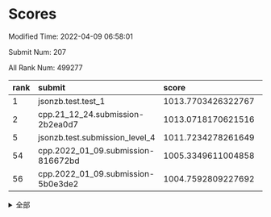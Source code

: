 # Scores

Modified Time: 2022-04-09 06:58:01

Submit Num: 207

All Rank Num: 499277

| rank |               submit               |       score        |       sigma        | pk_num |
| :--- | :--------------------------------- | :----------------- | :----------------- | :----- |
| 1    | jsonzb.test.test_1                 | 1013.7703426322767 | 0.829026625751053  | 9650   |
| 2    | cpp.21_12_24.submission-2b2ea0d7   | 1013.0718170621516 | 0.7939832531261307 | 9650   |
| 5    | jsonzb.test.submission_level_4     | 1011.7234278261649 | 0.7957144507869524 | 9649   |
| 54   | cpp.2022_01_09.submission-816672bd | 1005.3349611004858 | 0.718014970229198  | 9647   |
| 56   | cpp.2022_01_09.submission-5b0e3de2 | 1004.7592809227692 | 0.7214353060199901 | 9644   |


<details>
<summary>全部</summary>

| rank |                 submit                 |       score        |       sigma        | pk_num |
| :--- | :------------------------------------- | :----------------- | :----------------- | :----- |
| 1    | jsonzb.test.test_1                     | 1013.7703426322767 | 0.829026625751053  | 9650   |
| 2    | cpp.21_12_24.submission-2b2ea0d7       | 1013.0718170621516 | 0.7939832531261307 | 9650   |
| 3    | gobigger.level_3.submission_level_3_26 | 1011.9284423091206 | 0.7556481933915318 | 9652   |
| 4    | gobigger.level_3.submission_level_3_46 | 1011.7698274564717 | 0.7743493464905234 | 9649   |
| 5    | jsonzb.test.submission_level_4         | 1011.7234278261649 | 0.7957144507869524 | 9649   |
| 6    | gobigger.level_3.submission_level_3_41 | 1011.6541514253654 | 0.7778029026797371 | 9649   |
| 7    | gobigger.level_3.submission_level_3_29 | 1011.536007753396  | 0.7508983418769031 | 9650   |
| 8    | gobigger.level_3.submission_level_3_27 | 1011.4287968194405 | 0.7641036698485651 | 9645   |
| 9    | gobigger.level_3.submission_level_3_37 | 1011.2751428618336 | 0.7901332484255775 | 9649   |
| 10   | gobigger.level_3.submission_level_3_38 | 1010.9747790588966 | 0.7617654863616924 | 9647   |
| 11   | gobigger.level_3.submission_level_3_25 | 1010.7641008767022 | 0.7719259884281091 | 9649   |
| 12   | gobigger.level_3.submission_level_3_44 | 1010.6660795750247 | 0.768246468327242  | 9648   |
| 13   | gobigger.level_3.submission_level_3_40 | 1010.6606539697871 | 0.7568050776986317 | 9648   |
| 14   | gobigger.level_3.submission_level_3_7  | 1010.616320374813  | 0.7553554938991456 | 9646   |
| 15   | gobigger.level_3.submission_level_3_8  | 1010.4799220521153 | 0.7426678056976316 | 9649   |
| 16   | gobigger.level_3.submission_level_3_45 | 1010.4164698803614 | 0.7324280240098703 | 9647   |
| 17   | gobigger.level_3.submission_level_3_10 | 1010.3843075969612 | 0.7591222304708293 | 9650   |
| 18   | gobigger.level_3.submission_level_3_2  | 1010.3443026209387 | 0.7678699250399712 | 9642   |
| 19   | gobigger.level_3.submission_level_3_30 | 1010.3243756551021 | 0.7594828790499302 | 9651   |
| 20   | gobigger.level_3.submission_level_3_12 | 1010.3090692474871 | 0.7792326059008589 | 9650   |
| 21   | gobigger.level_3.submission_level_3_22 | 1010.2931286390384 | 0.7598690461364701 | 9644   |
| 22   | gobigger.level_3.submission_level_3_36 | 1010.2404317813143 | 0.7704030414384817 | 9652   |
| 23   | gobigger.level_3.submission_level_3_49 | 1010.2403134360035 | 0.7552497758730295 | 9648   |
| 24   | gobigger.level_3.submission_level_3_34 | 1009.9585196586694 | 0.7605154644057315 | 9650   |
| 25   | gobigger.level_3.submission_level_3_23 | 1009.9387370684054 | 0.7411544802214718 | 9647   |
| 26   | gobigger.level_3.submission_level_3_13 | 1009.9216478788022 | 0.7525154435019881 | 9652   |
| 27   | gobigger.level_3.submission_level_3_21 | 1009.8780275631751 | 0.7410347332572647 | 9643   |
| 28   | gobigger.level_3.submission_level_3_47 | 1009.7934171004982 | 0.752450017723853  | 9652   |
| 29   | gobigger.level_3.submission_level_3_17 | 1009.7550820479549 | 0.7424511566665931 | 9649   |
| 30   | gobigger.level_3.submission_level_3_28 | 1009.700644510791  | 0.7580340899308632 | 9648   |
| 31   | gobigger.level_3.submission_level_3_15 | 1009.6808644612017 | 0.7735046118216066 | 9646   |
| 32   | gobigger.level_3.submission_level_3_16 | 1009.6674374864991 | 0.7709339446492178 | 9648   |
| 33   | gobigger.level_3.submission_level_3_1  | 1009.6171775481023 | 0.7835130624763095 | 9642   |
| 34   | gobigger.level_3.submission_level_3_19 | 1009.5984283588976 | 0.7488526742184559 | 9654   |
| 35   | gobigger.level_3.submission_level_3_20 | 1009.4486736781307 | 0.7268348342812329 | 9649   |
| 36   | gobigger.level_3.submission_level_3_33 | 1009.4397679274858 | 0.7496523183631691 | 9643   |
| 37   | gobigger.level_3.submission_level_3_3  | 1009.3917593074653 | 0.7548562978484992 | 9650   |
| 38   | gobigger.level_3.submission_level_3_42 | 1009.3143045884145 | 0.740016202650811  | 9653   |
| 39   | gobigger.level_3.submission_level_3_48 | 1009.2498392449182 | 0.7382233487095129 | 9649   |
| 40   | gobigger.level_3.submission_level_3_35 | 1009.2046915886248 | 0.7360115610620024 | 9646   |
| 41   | gobigger.level_3.submission_level_3_4  | 1009.1880831975775 | 0.7444050980341167 | 9648   |
| 42   | gobigger.level_3.submission_level_3_18 | 1009.118836363698  | 0.742717936901366  | 9648   |
| 43   | gobigger.level_3.submission_level_3_24 | 1009.0637213417699 | 0.7417368496655582 | 9650   |
| 44   | gobigger.level_3.submission_level_3_31 | 1009.0418203567242 | 0.7643567651979399 | 9649   |
| 45   | gobigger.level_3.submission_level_3_14 | 1009.0276599301949 | 0.742747235280745  | 9645   |
| 46   | gobigger.level_3.submission_level_3_43 | 1008.9031920871777 | 0.7387312904938108 | 9647   |
| 47   | gobigger.level_3.submission_level_3_39 | 1008.8943732860079 | 0.749367477962479  | 9650   |
| 48   | gobigger.level_3.submission_level_3_6  | 1008.8472513228692 | 0.7329666072521702 | 9650   |
| 49   | gobigger.level_3.submission_level_3_32 | 1008.8379920091523 | 0.7563609683426692 | 9645   |
| 50   | gobigger.level_3.submission_level_3_0  | 1008.6833050896325 | 0.7343843923002468 | 9653   |
| 51   | gobigger.level_3.submission_level_3_11 | 1008.5518261414114 | 0.7382607816914791 | 9647   |
| 52   | gobigger.level_3.submission_level_3_5  | 1008.5403183331736 | 0.7652803469713073 | 9651   |
| 53   | gobigger.level_3.submission_level_3_9  | 1008.4055484016662 | 0.7289707089801282 | 9651   |
| 54   | cpp.2022_01_09.submission-816672bd     | 1005.3349611004858 | 0.718014970229198  | 9647   |
| 55   | gobigger.level_1.submission_level_1_23 | 1005.0894581565252 | 0.7249182183303302 | 9648   |
| 56   | cpp.2022_01_09.submission-5b0e3de2     | 1004.7592809227692 | 0.7214353060199901 | 9644   |
| 57   | gobigger.level_1.submission_level_1_2  | 1004.7276855021308 | 0.7175942775477664 | 9642   |
| 58   | gobigger.level_1.submission_level_1_33 | 1004.478413134018  | 0.7067450291893356 | 9651   |
| 59   | gobigger.level_1.submission_level_1_20 | 1004.3779175214419 | 0.7047423827437111 | 9648   |
| 60   | gobigger.level_1.submission_level_1_35 | 1004.2690640595603 | 0.7201900665873305 | 9649   |
| 61   | gobigger.level_1.submission_level_1_0  | 1004.1296595019651 | 0.7173967786213695 | 9650   |
| 62   | gobigger.level_1.submission_level_1_49 | 1004.0905860974611 | 0.7102291646916089 | 9644   |
| 63   | gobigger.level_1.submission_level_1_37 | 1003.9136412498594 | 0.7196108330743627 | 9651   |
| 64   | gobigger.level_1.submission_level_1_26 | 1003.8457398031828 | 0.7142307802744486 | 9645   |
| 65   | gobigger.level_1.submission_level_1_7  | 1003.83846787284   | 0.7148910622547701 | 9650   |
| 66   | gobigger.level_1.submission_level_1_11 | 1003.7825916300592 | 0.715243991733253  | 9648   |
| 67   | gobigger.level_1.submission_level_1_4  | 1003.7009863469088 | 0.7132886006264634 | 9647   |
| 68   | gobigger.level_1.submission_level_1_27 | 1003.6627973141552 | 0.7200622760759487 | 9648   |
| 69   | gobigger.level_1.submission_level_1_38 | 1003.6449694619906 | 0.703841512526448  | 9649   |
| 70   | gobigger.level_1.submission_level_1_8  | 1003.6369544972958 | 0.7125918720251452 | 9644   |
| 71   | gobigger.level_1.submission_level_1_34 | 1003.622707319     | 0.7016947301485069 | 9649   |
| 72   | gobigger.level_1.submission_level_1_19 | 1003.5574774399257 | 0.7131722539535541 | 9647   |
| 73   | gobigger.level_1.submission_level_1_36 | 1003.5546869363624 | 0.7115863169227039 | 9649   |
| 74   | gobigger.level_1.submission_level_1_10 | 1003.5184506304481 | 0.7184165664063966 | 9650   |
| 75   | gobigger.level_1.submission_level_1_25 | 1003.4925373147939 | 0.7065565995213736 | 9650   |
| 76   | gobigger.level_1.submission_level_1_31 | 1003.4580188466268 | 0.720454011473478  | 9646   |
| 77   | gobigger.level_1.submission_level_1_17 | 1003.4274689029589 | 0.7138358924330298 | 9647   |
| 78   | gobigger.level_1.submission_level_1_40 | 1003.4086940974931 | 0.7137659538134249 | 9648   |
| 79   | gobigger.level_1.submission_level_1_41 | 1003.3891030727827 | 0.7120345153923482 | 9647   |
| 80   | gobigger.level_1.submission_level_1_9  | 1003.3728342909031 | 0.71558592151125   | 9640   |
| 81   | gobigger.level_1.submission_level_1_5  | 1003.3281259084005 | 0.7055139243132609 | 9652   |
| 82   | gobigger.level_1.submission_level_1_30 | 1003.3255125675828 | 0.7109161358597877 | 9644   |
| 83   | gobigger.level_1.submission_level_1_46 | 1003.3232875397053 | 0.7083852152854085 | 9646   |
| 84   | gobigger.level_1.submission_level_1_32 | 1003.26333339459   | 0.7198670074842427 | 9649   |
| 85   | gobigger.level_1.submission_level_1_47 | 1003.22847304034   | 0.7133393965616172 | 9647   |
| 86   | gobigger.level_1.submission_level_1_16 | 1003.2121792100015 | 0.7182965715290369 | 9643   |
| 87   | gobigger.level_1.submission_level_1_48 | 1003.0679889720926 | 0.7082906873034645 | 9648   |
| 88   | gobigger.level_1.submission_level_1_21 | 1003.0324337306861 | 0.7112876537055446 | 9652   |
| 89   | gobigger.level_1.submission_level_1_45 | 1003.0072121732628 | 0.7177847969639317 | 9649   |
| 90   | gobigger.level_1.submission_level_1_3  | 1002.9409881562675 | 0.7102498123170646 | 9646   |
| 91   | gobigger.level_1.submission_level_1_43 | 1002.9135814369388 | 0.7045042841475633 | 9650   |
| 92   | gobigger.level_1.submission_level_1_18 | 1002.8442897472534 | 0.7264707043602964 | 9651   |
| 93   | gobigger.level_1.submission_level_1_28 | 1002.8233652675648 | 0.709442990545688  | 9648   |
| 94   | gobigger.level_1.submission_level_1_6  | 1002.7971473048755 | 0.7117766220478987 | 9651   |
| 95   | gobigger.level_1.submission_level_1_1  | 1002.7452799496812 | 0.7110721501117954 | 9651   |
| 96   | gobigger.level_1.submission_level_1_42 | 1002.7390679982243 | 0.71218457523413   | 9650   |
| 97   | gobigger.level_1.submission_level_1_24 | 1002.6653330211528 | 0.7058108805659439 | 9651   |
| 98   | gobigger.level_1.submission_level_1_13 | 1002.6193805953374 | 0.7066339532176922 | 9644   |
| 99   | gobigger.level_1.submission_level_1_22 | 1002.5918261390261 | 0.7172218043689894 | 9650   |
| 100  | gobigger.level_1.submission_level_1_29 | 1002.2444691550157 | 0.7269566818377823 | 9649   |
| 101  | gobigger.level_1.submission_level_1_12 | 1002.2406225737652 | 0.7107917378459004 | 9650   |
| 102  | gobigger.level_1.submission_level_1_15 | 1002.0481173428253 | 0.7151509564736103 | 9648   |
| 103  | gobigger.level_1.submission_level_1_14 | 1001.9307320463566 | 0.7024695448797736 | 9651   |
| 104  | gobigger.level_1.submission_level_1_39 | 1001.3580197264125 | 0.7154542066926471 | 9653   |
| 105  | gobigger.level_1.submission_level_1_44 | 1001.2990247908575 | 0.7088669927651735 | 9646   |
| 106  | gobigger.random.submission_random_23   | 997.4020189296838  | 0.694018586405383  | 9647   |
| 107  | gobigger.random.submission_random_39   | 997.39243595081    | 0.7179911362091325 | 9650   |
| 108  | gobigger.random.submission_random_8    | 997.1853524828356  | 0.7063866179139653 | 9645   |
| 109  | gobigger.random.submission_random_47   | 997.183403242069   | 0.7063667147899729 | 9641   |
| 110  | gobigger.random.submission_random_9    | 997.0828206487504  | 0.7210007180282374 | 9647   |
| 111  | gobigger.random.submission_random_35   | 997.0113031924632  | 0.7176215992103722 | 9648   |
| 112  | gobigger.random.submission_random_26   | 996.9444882946893  | 0.7006566439441549 | 9651   |
| 113  | gobigger.random.submission_random_43   | 996.8905779892916  | 0.703969915516492  | 9646   |
| 114  | gobigger.random.submission_random_20   | 996.8496170020674  | 0.7135955119479439 | 9647   |
| 115  | gobigger.random.submission_random_25   | 996.8468585132673  | 0.706221813601964  | 9645   |
| 116  | gobigger.random.submission_random_34   | 996.7251705533431  | 0.7103795553457593 | 9644   |
| 117  | gobigger.random.submission_random_17   | 996.6985895013619  | 0.7056834332867404 | 9645   |
| 118  | gobigger.random.submission_random_4    | 996.6792620431664  | 0.7168398394637355 | 9644   |
| 119  | gobigger.random.submission_random_49   | 996.6593251385847  | 0.7045401982514808 | 9646   |
| 120  | gobigger.random.submission_random_22   | 996.6225089252359  | 0.7169163849382699 | 9647   |
| 121  | gobigger.random.submission_random_29   | 996.6221948405238  | 0.7076870399284971 | 9643   |
| 122  | gobigger.random.submission_random_42   | 996.6095901561421  | 0.7251762114599228 | 9652   |
| 123  | gobigger.random.submission_random_37   | 996.4529179585842  | 0.7155497266548927 | 9649   |
| 124  | gobigger.random.submission_random_46   | 996.4250409217252  | 0.7030481587630539 | 9652   |
| 125  | gobigger.random.submission_random_13   | 996.4141405177186  | 0.7093441012967074 | 9648   |
| 126  | gobigger.random.submission_random_36   | 996.3626104954537  | 0.7114515534877399 | 9650   |
| 127  | gobigger.random.submission_random_1    | 996.3102787997663  | 0.7132813349389777 | 9648   |
| 128  | gobigger.random.submission_random_30   | 996.258890716174   | 0.7083858417481177 | 9649   |
| 129  | gobigger.random.submission_random_44   | 996.2539820807896  | 0.7012965337430065 | 9649   |
| 130  | gobigger.random.submission_random_14   | 996.1666769478865  | 0.6939363407205212 | 9650   |
| 131  | gobigger.random.submission_random_24   | 996.1506121314844  | 0.7284872001966227 | 9649   |
| 132  | gobigger.random.submission_random_11   | 996.1480279336097  | 0.7048057243070747 | 9644   |
| 133  | gobigger.random.submission_random_15   | 996.1405954092705  | 0.7242442665460379 | 9647   |
| 134  | gobigger.random.submission_random_19   | 996.0646911099205  | 0.6956951668023903 | 9642   |
| 135  | gobigger.random.submission_random_2    | 996.0267896920051  | 0.7105615045090709 | 9645   |
| 136  | gobigger.random.submission_random_7    | 996.0181797188148  | 0.7174683954651754 | 9651   |
| 137  | gobigger.random.submission_random_27   | 995.9874568131715  | 0.70473706605653   | 9645   |
| 138  | gobigger.random.submission_random_18   | 995.9128370830286  | 0.7123845508498468 | 9650   |
| 139  | gobigger.random.submission_random_33   | 995.908142006431   | 0.7243836882827297 | 9645   |
| 140  | gobigger.random.submission_random_31   | 995.9080509612193  | 0.7214194906900891 | 9652   |
| 141  | gobigger.random.submission_random_5    | 995.8933740277396  | 0.7076050363397453 | 9648   |
| 142  | gobigger.random.submission_random_41   | 995.7937904372093  | 0.701676452375726  | 9645   |
| 143  | gobigger.random.submission_random_10   | 995.6850678402701  | 0.7082622551382768 | 9642   |
| 144  | gobigger.random.submission_random_48   | 995.6720345569402  | 0.7183739216719506 | 9645   |
| 145  | gobigger.random.submission_random_32   | 995.6481817980101  | 0.7216493348869998 | 9655   |
| 146  | gobigger.random.submission_random_6    | 995.6286932058856  | 0.7102782164193182 | 9652   |
| 147  | gobigger.random.submission_random_3    | 995.622922129897   | 0.719289867121637  | 9649   |
| 148  | gobigger.random.submission_random_0    | 995.4429216111741  | 0.7062319012980747 | 9653   |
| 149  | gobigger.random.submission_random_28   | 995.4167110343966  | 0.7090343140118419 | 9645   |
| 150  | gobigger.random.submission_random_45   | 995.2210893105209  | 0.7199400438785982 | 9648   |
| 151  | gobigger.random.submission_random_16   | 994.991394605016   | 0.7082011799247898 | 9654   |
| 152  | gobigger.random.submission_random_38   | 994.9315688850534  | 0.7098077639383602 | 9644   |
| 153  | gobigger.random.submission_random_40   | 994.868103078852   | 0.715312816036683  | 9650   |
| 154  | gobigger.random.submission_random_21   | 994.832121103116   | 0.7234423789986685 | 9643   |
| 155  | gobigger.level_2.submission_level_2_19 | 994.1618401306899  | 0.7436405703350121 | 9648   |
| 156  | gobigger.random.submission_random_12   | 994.042112322203   | 0.7173399837649592 | 9652   |
| 157  | gobigger.level_2.submission_level_2_16 | 993.9249146798835  | 0.728735802375057  | 9644   |
| 158  | gobigger.level_2.submission_level_2_18 | 993.8560754642606  | 0.7220548307069664 | 9649   |
| 159  | gobigger.level_2.submission_level_2_4  | 993.7645792231102  | 0.7372909974142335 | 9650   |
| 160  | gobigger.level_2.submission_level_2_20 | 993.717467211059   | 0.7380365475973362 | 9650   |
| 161  | gobigger.level_2.submission_level_2_3  | 993.4304854509926  | 0.7434338509049226 | 9645   |
| 162  | gobigger.level_2.submission_level_2_24 | 993.2664214861487  | 0.7368995894424103 | 9643   |
| 163  | gobigger.level_2.submission_level_2_48 | 993.156948698011   | 0.7511733943566975 | 9653   |
| 164  | gobigger.level_2.submission_level_2_1  | 993.1024723789421  | 0.7415390634185258 | 9649   |
| 165  | gobigger.level_2.submission_level_2_22 | 993.0491319658316  | 0.73578235987655   | 9646   |
| 166  | gobigger.level_2.submission_level_2_42 | 993.0183259412119  | 0.7228109036184956 | 9649   |
| 167  | gobigger.level_2.submission_level_2_32 | 992.9428539680526  | 0.7295517434527736 | 9646   |
| 168  | gobigger.level_2.submission_level_2_34 | 992.8951452432719  | 0.7263945990795122 | 9653   |
| 169  | gobigger.level_2.submission_level_2_8  | 992.8580961517139  | 0.7433200251516717 | 9646   |
| 170  | gobigger.level_2.submission_level_2_44 | 992.8123589546907  | 0.727356789495584  | 9649   |
| 171  | gobigger.level_2.submission_level_2_7  | 992.7398746575725  | 0.7481905200592854 | 9646   |
| 172  | gobigger.level_2.submission_level_2_41 | 992.6048947014757  | 0.7558442835949879 | 9649   |
| 173  | gobigger.level_2.submission_level_2_5  | 992.5878667962836  | 0.740145908688508  | 9648   |
| 174  | gobigger.level_2.submission_level_2_47 | 992.5340605169994  | 0.7393095919874825 | 9648   |
| 175  | gobigger.level_2.submission_level_2_31 | 992.4580276962489  | 0.7384191444245477 | 9650   |
| 176  | gobigger.level_2.submission_level_2_25 | 992.4205288176249  | 0.7253374200510233 | 9650   |
| 177  | gobigger.level_2.submission_level_2_27 | 992.2964570658994  | 0.747539729436035  | 9640   |
| 178  | gobigger.level_2.submission_level_2_6  | 992.2702027093694  | 0.747828963408386  | 9650   |
| 179  | gobigger.level_2.submission_level_2_9  | 992.2226291849232  | 0.746458446611305  | 9644   |
| 180  | gobigger.level_2.submission_level_2_17 | 992.1983917985815  | 0.7471181807371098 | 9638   |
| 181  | gobigger.level_2.submission_level_2_12 | 992.1905033492892  | 0.7372928501233874 | 9649   |
| 182  | gobigger.level_2.submission_level_2_45 | 992.1071860654796  | 0.7411369976289998 | 9651   |
| 183  | gobigger.level_2.submission_level_2_0  | 992.041552582201   | 0.7495909887332732 | 9642   |
| 184  | gobigger.level_2.submission_level_2_36 | 991.9715567159535  | 0.7567790712884866 | 9644   |
| 185  | gobigger.level_2.submission_level_2_33 | 991.9140076189691  | 0.7490847518985859 | 9650   |
| 186  | gobigger.level_2.submission_level_2_23 | 991.8953978630472  | 0.755240394293806  | 9642   |
| 187  | gobigger.level_2.submission_level_2_40 | 991.7244813636793  | 0.7538202014691489 | 9650   |
| 188  | gobigger.level_2.submission_level_2_29 | 991.6201265206864  | 0.7478696149970501 | 9649   |
| 189  | gobigger.level_2.submission_level_2_39 | 991.477823309438   | 0.7504042710748715 | 9652   |
| 190  | gobigger.level_2.submission_level_2_10 | 991.4429002865422  | 0.7537919176960272 | 9649   |
| 191  | gobigger.level_2.submission_level_2_13 | 991.4384685160096  | 0.7287545173555219 | 9642   |
| 192  | gobigger.level_2.submission_level_2_46 | 991.4090943157422  | 0.7476835580256507 | 9650   |
| 193  | gobigger.level_2.submission_level_2_49 | 991.3848085868872  | 0.744215459712609  | 9646   |
| 194  | gobigger.level_2.submission_level_2_21 | 991.3141150752983  | 0.7370555362305006 | 9646   |
| 195  | gobigger.level_2.submission_level_2_28 | 991.3017742295211  | 0.7682950828115692 | 9648   |
| 196  | gobigger.level_2.submission_level_2_14 | 991.2731529881936  | 0.7653988921206273 | 9648   |
| 197  | gobigger.level_2.submission_level_2_37 | 991.2684642729245  | 0.7679993406965433 | 9650   |
| 198  | gobigger.level_2.submission_level_2_30 | 991.1139833326631  | 0.7554570269756912 | 9647   |
| 199  | gobigger.level_2.submission_level_2_11 | 990.9302738696322  | 0.7535247752378391 | 9649   |
| 200  | gobigger.level_2.submission_level_2_15 | 990.9161963757444  | 0.7526034112101307 | 9646   |
| 201  | gobigger.level_2.submission_level_2_2  | 990.6970239589147  | 0.7659698673220094 | 9646   |
| 202  | gobigger.level_2.submission_level_2_26 | 990.6661995689308  | 0.7670518254416463 | 9649   |
| 203  | gobigger.level_2.submission_level_2_43 | 990.5981961599027  | 0.782083331529527  | 9647   |
| 204  | gobigger.level_2.submission_level_2_38 | 990.0609058551294  | 0.7786493137356528 | 9648   |
| 205  | gobigger.level_2.submission_level_2_35 | 989.8090650625727  | 0.7641776448914493 | 9654   |
| 206  | gobigger.none.submission_none_0        | 976.0891278169869  | 1.4356437844739216 | 9647   |
| 207  | gobigger.none.submission_none_1        | 975.9213148638993  | 1.438935416027612  | 9643   |

</details>